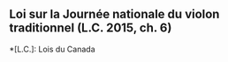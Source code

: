 ## Loi sur la Journée nationale du violon traditionnel (L.C. 2015, ch. 6)
  *[L.C.]: Lois du Canada
